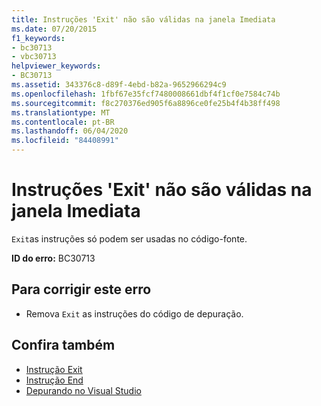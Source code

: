 ```yaml
---
title: Instruções 'Exit' não são válidas na janela Imediata
ms.date: 07/20/2015
f1_keywords:
- bc30713
- vbc30713
helpviewer_keywords:
- BC30713
ms.assetid: 343376c8-d89f-4ebd-b82a-9652966294c9
ms.openlocfilehash: 1fbf67e35fcf7480008661dbf4f1cf0e7584c74b
ms.sourcegitcommit: f8c270376ed905f6a8896ce0fe25b4f4b38ff498
ms.translationtype: MT
ms.contentlocale: pt-BR
ms.lasthandoff: 06/04/2020
ms.locfileid: "84408991"
---
```

# <a name="exit-statements-are-not-valid-in-the-immediate-window"></a>Instruções 'Exit' não são válidas na janela Imediata
`Exit`as instruções só podem ser usadas no código-fonte.  
  
 **ID do erro:** BC30713  
  
## <a name="to-correct-this-error"></a>Para corrigir este erro  
  
- Remova `Exit` as instruções do código de depuração.  
  
## <a name="see-also"></a>Confira também

- [Instrução Exit](../language-reference/statements/exit-statement.md)
- [Instrução End](../language-reference/statements/end-statement.md)
- [Depurando no Visual Studio](/visualstudio/debugger/debugger-feature-tour)
